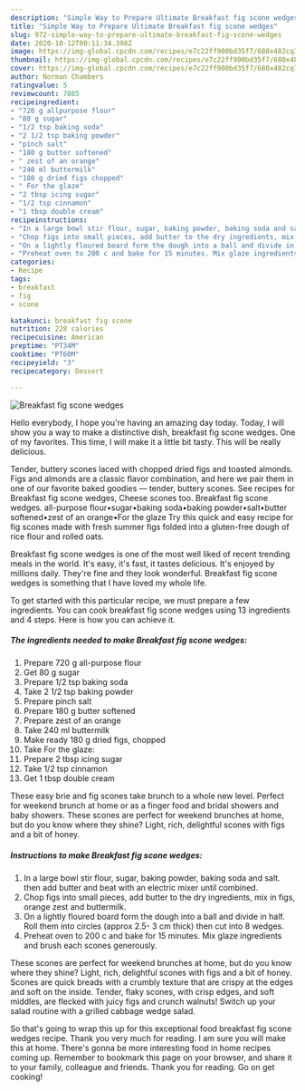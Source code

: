 ```yaml
---
description: "Simple Way to Prepare Ultimate Breakfast fig scone wedges"
title: "Simple Way to Prepare Ultimate Breakfast fig scone wedges"
slug: 972-simple-way-to-prepare-ultimate-breakfast-fig-scone-wedges
date: 2020-10-12T00:11:34.398Z
image: https://img-global.cpcdn.com/recipes/e7c22ff900bd35f7/680x482cq70/breakfast-fig-scone-wedges-recipe-main-photo.jpg
thumbnail: https://img-global.cpcdn.com/recipes/e7c22ff900bd35f7/680x482cq70/breakfast-fig-scone-wedges-recipe-main-photo.jpg
cover: https://img-global.cpcdn.com/recipes/e7c22ff900bd35f7/680x482cq70/breakfast-fig-scone-wedges-recipe-main-photo.jpg
author: Norman Chambers
ratingvalue: 5
reviewcount: 7085
recipeingredient:
- "720 g allpurpose flour"
- "80 g sugar"
- "1/2 tsp baking soda"
- "2 1/2 tsp baking powder"
- "pinch salt"
- "180 g butter softened"
- " zest of an orange"
- "240 ml buttermilk"
- "180 g dried figs chopped"
- " For the glaze"
- "2 tbsp icing sugar"
- "1/2 tsp cinnamon"
- "1 tbsp double cream"
recipeinstructions:
- "In a large bowl stir flour, sugar, baking powder, baking soda and salt. then add butter and beat with an electric mixer until combined."
- "Chop figs into small pieces, add butter to the dry ingredients, mix in figs, orange zest and buttermilk."
- "On a lightly floured board form the dough into a ball and divide in half. Roll them into circles (approx 2.5- 3 cm thick) then cut into 8 wedges."
- "Preheat oven to 200 c and bake for 15 minutes. Mix glaze ingredients and brush each scones generously."
categories:
- Recipe
tags:
- breakfast
- fig
- scone

katakunci: breakfast fig scone 
nutrition: 228 calories
recipecuisine: American
preptime: "PT34M"
cooktime: "PT60M"
recipeyield: "3"
recipecategory: Dessert

---
```



![Breakfast fig scone wedges](https://img-global.cpcdn.com/recipes/e7c22ff900bd35f7/680x482cq70/breakfast-fig-scone-wedges-recipe-main-photo.jpg)

Hello everybody, I hope you're having an amazing day today. Today, I will show you a way to make a distinctive dish, breakfast fig scone wedges. One of my favorites. This time, I will make it a little bit tasty. This will be really delicious.

Tender, buttery scones laced with chopped dried figs and toasted almonds. Figs and almonds are a classic flavor combination, and here we pair them in one of our favorite baked goodies — tender, buttery scones. See recipes for Breakfast fig scone wedges, Cheese scones too. Breakfast fig scone wedges. all-purpose flour•sugar•baking soda•baking powder•salt•butter softened•zest of an orange•For the glaze Try this quick and easy recipe for fig scones made with fresh summer figs folded into a gluten-free dough of rice flour and rolled oats.

Breakfast fig scone wedges is one of the most well liked of recent trending meals in the world. It's easy, it's fast, it tastes delicious. It's enjoyed by millions daily. They're fine and they look wonderful. Breakfast fig scone wedges is something that I have loved my whole life.


To get started with this particular recipe, we must prepare a few ingredients. You can cook breakfast fig scone wedges using 13 ingredients and 4 steps. Here is how you can achieve it.

<!--inarticleads1-->

##### The ingredients needed to make Breakfast fig scone wedges:

1. Prepare 720 g all-purpose flour
1. Get 80 g sugar
1. Prepare 1/2 tsp baking soda
1. Take 2 1/2 tsp baking powder
1. Prepare pinch salt
1. Prepare 180 g butter softened
1. Prepare  zest of an orange
1. Take 240 ml buttermilk
1. Make ready 180 g dried figs, chopped
1. Take  For the glaze:
1. Prepare 2 tbsp icing sugar
1. Take 1/2 tsp cinnamon
1. Get 1 tbsp double cream


These easy brie and fig scones take brunch to a whole new level. Perfect for weekend brunch at home or as a finger food and bridal showers and baby showers. These scones are perfect for weekend brunches at home, but do you know where they shine? Light, rich, delightful scones with figs and a bit of honey. 

<!--inarticleads2-->

##### Instructions to make Breakfast fig scone wedges:

1. In a large bowl stir flour, sugar, baking powder, baking soda and salt. then add butter and beat with an electric mixer until combined.
1. Chop figs into small pieces, add butter to the dry ingredients, mix in figs, orange zest and buttermilk.
1. On a lightly floured board form the dough into a ball and divide in half. Roll them into circles (approx 2.5- 3 cm thick) then cut into 8 wedges.
1. Preheat oven to 200 c and bake for 15 minutes. Mix glaze ingredients and brush each scones generously.


These scones are perfect for weekend brunches at home, but do you know where they shine? Light, rich, delightful scones with figs and a bit of honey. Scones are quick breads with a crumbly texture that are crispy at the edges and soft on the inside. Tender, flaky scones, with crisp edges, and soft middles, are flecked with juicy figs and crunch walnuts! Switch up your salad routine with a grilled cabbage wedge salad. 

So that's going to wrap this up for this exceptional food breakfast fig scone wedges recipe. Thank you very much for reading. I am sure you will make this at home. There's gonna be more interesting food in home recipes coming up. Remember to bookmark this page on your browser, and share it to your family, colleague and friends. Thank you for reading. Go on get cooking!
